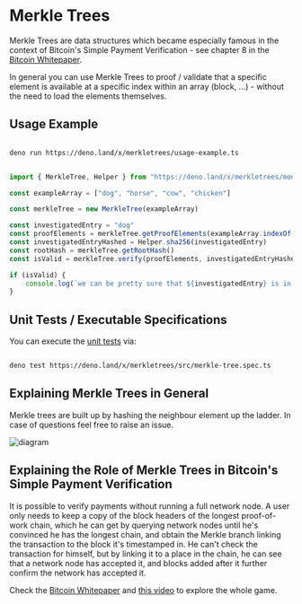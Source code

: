 # Merkle Trees 

Merkle Trees are data structures which became especially famous in the context of Bitcoin's Simple Payment Verification - see chapter 8 in the [Bitcoin Whitepaper](https://bitcoin.org/bitcoin.pdf).  

In general you can use Merkle Trees to proof / validate that a specific element is available at a specific index within an array (block, ...) - without the need to load the elements themselves.   

## Usage Example

```sh

deno run https://deno.land/x/merkletrees/usage-example.ts

```

```ts  

import { MerkleTree, Helper } from "https://deno.land/x/merkletrees/mod.ts"

const exampleArray = ["dog", "horse", "cow", "chicken"]

const merkleTree = new MerkleTree(exampleArray)

const investigatedEntry = "dog"
const proofElements = merkleTree.getProofElements(exampleArray.indexOf(investigatedEntry))
const investigatedEntryHashed = Helper.sha256(investigatedEntry)
const rootHash = merkleTree.getRootHash()
const isValid = merkleTree.verify(proofElements, investigatedEntryHashed, rootHash, exampleArray.indexOf(investigatedEntry))

if (isValid) {
    console.log(`we can be pretty sure that ${investigatedEntry} is in the array at index: ${exampleArray.indexOf(investigatedEntry)}`)
} 

```

## Unit Tests / Executable Specifications

You can execute the [unit tests](https://github.com/distributed-ledger-technology/merkle-trees/blob/main/src/merkle-tree.spec.ts) via:  
  

```sh

deno test https://deno.land/x/merkletrees/src/merkle-tree.spec.ts

```

## Explaining Merkle Trees in General
Merkle trees are built up by hashing the neighbour element up the ladder. In case of questions feel free to raise an issue.

![diagram](https://user-images.githubusercontent.com/43786652/148436374-ca26db28-ddca-4390-a89c-599da1054e85.jpg)


## Explaining the Role of Merkle Trees in Bitcoin's Simple Payment Verification
It is possible to verify payments without running a full network node. A user only needs to keep a copy of the block headers of the longest proof-of-work chain, which he can get by querying network nodes until he's convinced he has the longest chain, and obtain the Merkle branch linking the transaction to the block it's timestamped in. He can't check the transaction for himself, but by linking it to a place in the chain, he can see that a network node has accepted it,
and blocks added after it further confirm the network has accepted it. 

Check the [Bitcoin Whitepaper](https://bitcoin.org/bitcoin.pdf) and [this video](https://www.youtube.com/watch?v=Lx9zgZCMqXE) to explore the whole game. 

